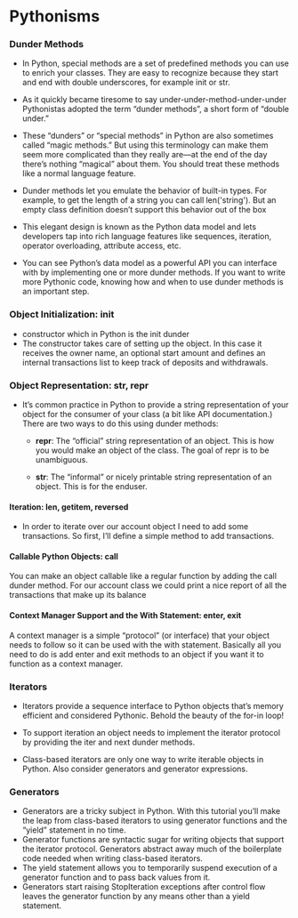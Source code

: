 # Pythonisms


### Dunder Methods

* In Python, special methods are a set of predefined methods you can use to enrich your classes. They are easy to recognize because they start and end with double underscores, for example init or str.

* As it quickly became tiresome to say under-under-method-under-under Pythonistas adopted the term “dunder methods”, a short form of “double under.”

* These “dunders” or “special methods” in Python are also sometimes called “magic methods.” But using this terminology can make them seem more complicated than they really are—at the end of the day there’s nothing “magical” about them. You should treat these methods like a normal language feature.

* Dunder methods let you emulate the behavior of built-in types. For example, to get the length of a string you can call len('string'). But an empty class definition doesn’t support this behavior out of the box

* This elegant design is known as the Python data model and lets developers tap into rich language features like sequences, iteration, operator overloading, attribute access, etc.

* You can see Python’s data model as a powerful API you can interface with by implementing one or more dunder methods. If you want to write more Pythonic code, knowing how and when to use dunder methods is an important step.

### Object Initialization: init
* constructor which in Python is the init dunder
* The constructor takes care of setting up the object. In this case it receives the owner name, an optional start amount and defines an internal transactions list to keep track of deposits and withdrawals.

### Object Representation: str, repr
* It’s common practice in Python to provide a string representation of your object for the consumer of your class (a bit like API documentation.) There are two ways to do this using dunder methods:
    * **repr**: The “official” string representation of an object. This is how you would make an object of the class. The goal of repr is to be unambiguous.

    * **str**: The “informal” or nicely printable string representation of an object. This is for the enduser.

#### Iteration: len, getitem, reversed

* In order to iterate over our account object I need to add some transactions. So first, I’ll define a simple method to add transactions.

#### Callable Python Objects: call

You can make an object callable like a regular function by adding the call dunder method. For our account class we could print a nice report of all the transactions that make up its balance

#### Context Manager Support and the With Statement: enter, exit

A context manager is a simple “protocol” (or interface) that your object needs to follow so it can be used with the with statement. Basically all you need to do is add enter and exit methods to an object if you want it to function as a context manager.

### Iterators
* Iterators provide a sequence interface to Python objects that’s memory efficient and considered Pythonic. Behold the beauty of the for-in loop!

* To support iteration an object needs to implement the iterator protocol by providing the iter and next dunder methods.

* Class-based iterators are only one way to write iterable objects in Python. Also consider generators and generator expressions.

### Generators

* Generators are a tricky subject in Python. With this tutorial you’ll make the leap from class-based iterators to using generator functions and the “yield” statement in no time.
* Generator functions are syntactic sugar for writing objects that support the iterator protocol. Generators abstract away much of the boilerplate code needed when writing class-based iterators.
* The yield statement allows you to temporarily suspend execution of a generator function and to pass back values from it.
* Generators start raising StopIteration exceptions after control flow leaves the generator function by any means other than a yield statement.